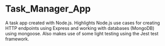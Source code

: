 # Task_Manager_App


A task app created with Node.js. Highlights Node.js use cases for creating HTTP endpoints using Express and working with databases (MongoDB) using mongoose. Also makes use of some light testing using the Jest test framework.

